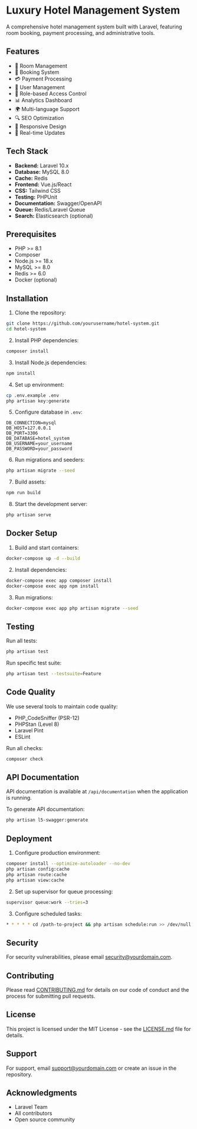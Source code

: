 # Luxury Hotel Management System

A comprehensive hotel management system built with Laravel, featuring room booking, payment processing, and administrative tools.

## Features

- 🏨 Room Management
- 📅 Booking System
- 💳 Payment Processing
- 👥 User Management
- 🔐 Role-based Access Control
- 📊 Analytics Dashboard
- 🌍 Multi-language Support
- 🔍 SEO Optimization
- 📱 Responsive Design
- 🔄 Real-time Updates

## Tech Stack

- **Backend:** Laravel 10.x
- **Database:** MySQL 8.0
- **Cache:** Redis
- **Frontend:** Vue.js/React
- **CSS:** Tailwind CSS
- **Testing:** PHPUnit
- **Documentation:** Swagger/OpenAPI
- **Queue:** Redis/Laravel Queue
- **Search:** Elasticsearch (optional)

## Prerequisites

- PHP >= 8.1
- Composer
- Node.js >= 18.x
- MySQL >= 8.0
- Redis >= 6.0
- Docker (optional)

## Installation

1. Clone the repository:
```bash
git clone https://github.com/yourusername/hotel-system.git
cd hotel-system
```

2. Install PHP dependencies:
```bash
composer install
```

3. Install Node.js dependencies:
```bash
npm install
```

4. Set up environment:
```bash
cp .env.example .env
php artisan key:generate
```

5. Configure database in `.env`:
```env
DB_CONNECTION=mysql
DB_HOST=127.0.0.1
DB_PORT=3306
DB_DATABASE=hotel_system
DB_USERNAME=your_username
DB_PASSWORD=your_password
```

6. Run migrations and seeders:
```bash
php artisan migrate --seed
```

7. Build assets:
```bash
npm run build
```

8. Start the development server:
```bash
php artisan serve
```

## Docker Setup

1. Build and start containers:
```bash
docker-compose up -d --build
```

2. Install dependencies:
```bash
docker-compose exec app composer install
docker-compose exec app npm install
```

3. Run migrations:
```bash
docker-compose exec app php artisan migrate --seed
```

## Testing

Run all tests:
```bash
php artisan test
```

Run specific test suite:
```bash
php artisan test --testsuite=Feature
```

## Code Quality

We use several tools to maintain code quality:

- PHP_CodeSniffer (PSR-12)
- PHPStan (Level 8)
- Laravel Pint
- ESLint

Run all checks:
```bash
composer check
```

## API Documentation

API documentation is available at `/api/documentation` when the application is running.

To generate API documentation:
```bash
php artisan l5-swagger:generate
```

## Deployment

1. Configure production environment:
```bash
composer install --optimize-autoloader --no-dev
php artisan config:cache
php artisan route:cache
php artisan view:cache
```

2. Set up supervisor for queue processing:
```bash
supervisor queue:work --tries=3
```

3. Configure scheduled tasks:
```bash
* * * * * cd /path-to-project && php artisan schedule:run >> /dev/null 2>&1
```

## Security

For security vulnerabilities, please email security@yourdomain.com.

## Contributing

Please read [CONTRIBUTING.md](CONTRIBUTING.md) for details on our code of conduct and the process for submitting pull requests.

## License

This project is licensed under the MIT License - see the [LICENSE.md](LICENSE.md) file for details.

## Support

For support, email support@yourdomain.com or create an issue in the repository.

## Acknowledgments

- Laravel Team
- All contributors
- Open source community
